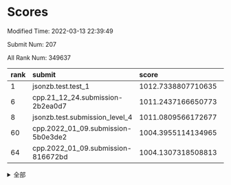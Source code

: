 # Scores

Modified Time: 2022-03-13 22:39:49

Submit Num: 207

All Rank Num: 349637

| rank |               submit               |       score        |       sigma        | pk_num |
| :--- | :--------------------------------- | :----------------- | :----------------- | :----- |
| 1    | jsonzb.test.test_1                 | 1012.7338807710635 | 0.7950039478925711 | 6754   |
| 6    | cpp.21_12_24.submission-2b2ea0d7   | 1011.2437166650773 | 0.7920731223500629 | 6760   |
| 8    | jsonzb.test.submission_level_4     | 1011.0809566172677 | 0.7799612248279018 | 6756   |
| 60   | cpp.2022_01_09.submission-5b0e3de2 | 1004.3955114134965 | 0.716200651631352  | 6757   |
| 64   | cpp.2022_01_09.submission-816672bd | 1004.1307318508813 | 0.7157427593352396 | 6761   |


<details>
<summary>全部</summary>

| rank |                 submit                 |       score        |       sigma        | pk_num |
| :--- | :------------------------------------- | :----------------- | :----------------- | :----- |
| 1    | jsonzb.test.test_1                     | 1012.7338807710635 | 0.7950039478925711 | 6754   |
| 2    | gobigger.level_3.submission_level_3_48 | 1011.5205386347659 | 0.7857256617647689 | 6760   |
| 3    | gobigger.level_3.submission_level_3_6  | 1011.4354768884125 | 0.7891689643631771 | 6759   |
| 4    | gobigger.level_3.submission_level_3_11 | 1011.362669511849  | 0.7825469150724722 | 6761   |
| 5    | gobigger.level_3.submission_level_3_27 | 1011.3262333477052 | 0.7707684406749254 | 6759   |
| 6    | cpp.21_12_24.submission-2b2ea0d7       | 1011.2437166650773 | 0.7920731223500629 | 6760   |
| 7    | gobigger.level_3.submission_level_3_26 | 1011.2274945063115 | 0.776707668163819  | 6757   |
| 8    | jsonzb.test.submission_level_4         | 1011.0809566172677 | 0.7799612248279018 | 6756   |
| 9    | gobigger.level_3.submission_level_3_34 | 1010.9188181277261 | 0.7499479156967718 | 6760   |
| 10   | gobigger.level_3.submission_level_3_36 | 1010.8712187624288 | 0.7634514792519189 | 6756   |
| 11   | gobigger.level_3.submission_level_3_38 | 1010.794354849923  | 0.772404872175324  | 6753   |
| 12   | gobigger.level_3.submission_level_3_19 | 1010.7484705462191 | 0.7558094886431175 | 6754   |
| 13   | gobigger.level_3.submission_level_3_12 | 1010.6234482969526 | 0.7863707305880668 | 6756   |
| 14   | gobigger.level_3.submission_level_3_16 | 1010.4413606674402 | 0.7583894693145551 | 6759   |
| 15   | gobigger.level_3.submission_level_3_41 | 1010.4379716473094 | 0.7413595817709561 | 6753   |
| 16   | gobigger.level_3.submission_level_3_18 | 1010.4201514397525 | 0.7678109941562969 | 6757   |
| 17   | gobigger.level_3.submission_level_3_3  | 1010.4098439493246 | 0.747881784773202  | 6758   |
| 18   | gobigger.level_3.submission_level_3_8  | 1010.392817787673  | 0.7639721637057522 | 6756   |
| 19   | gobigger.level_3.submission_level_3_25 | 1010.3916035446694 | 0.764375473806479  | 6754   |
| 20   | gobigger.level_3.submission_level_3_9  | 1010.3425629841676 | 0.778270335027573  | 6761   |
| 21   | gobigger.level_3.submission_level_3_47 | 1010.3383228652007 | 0.7456622503990841 | 6760   |
| 22   | gobigger.level_3.submission_level_3_22 | 1010.3256726995573 | 0.7676994669117708 | 6756   |
| 23   | gobigger.level_3.submission_level_3_7  | 1010.1808514386693 | 0.7690051222484016 | 6752   |
| 24   | gobigger.level_3.submission_level_3_0  | 1010.1180831517456 | 0.755773233895447  | 6760   |
| 25   | gobigger.level_3.submission_level_3_15 | 1010.0997712018473 | 0.7480420038425803 | 6755   |
| 26   | gobigger.level_3.submission_level_3_2  | 1010.0765377555256 | 0.7413471384547005 | 6753   |
| 27   | gobigger.level_3.submission_level_3_24 | 1010.0506714559513 | 0.7478028582106687 | 6756   |
| 28   | gobigger.level_3.submission_level_3_30 | 1010.0270869310208 | 0.7550680195912014 | 6759   |
| 29   | gobigger.level_3.submission_level_3_32 | 1009.9104812586378 | 0.76142784838876   | 6755   |
| 30   | gobigger.level_3.submission_level_3_49 | 1009.8301874642074 | 0.758913567021647  | 6758   |
| 31   | gobigger.level_3.submission_level_3_28 | 1009.8159789497548 | 0.7594885249002075 | 6754   |
| 32   | gobigger.level_3.submission_level_3_33 | 1009.8156644634623 | 0.7529633654467205 | 6755   |
| 33   | gobigger.level_3.submission_level_3_40 | 1009.8046735024983 | 0.7550349156919823 | 6757   |
| 34   | gobigger.level_3.submission_level_3_37 | 1009.7571714147024 | 0.7527654254847771 | 6757   |
| 35   | gobigger.level_3.submission_level_3_39 | 1009.747698438319  | 0.7536824187985114 | 6745   |
| 36   | gobigger.level_3.submission_level_3_29 | 1009.6751484276045 | 0.7537581690089866 | 6756   |
| 37   | gobigger.level_3.submission_level_3_43 | 1009.6235954197921 | 0.7566400974406026 | 6748   |
| 38   | gobigger.level_3.submission_level_3_13 | 1009.6103222138688 | 0.752768130517536  | 6757   |
| 39   | gobigger.level_3.submission_level_3_45 | 1009.5572766180413 | 0.75469205916246   | 6762   |
| 40   | gobigger.level_3.submission_level_3_14 | 1009.5557651711154 | 0.7604579080727703 | 6752   |
| 41   | gobigger.level_3.submission_level_3_10 | 1009.4675955604126 | 0.770992196566811  | 6753   |
| 42   | gobigger.level_3.submission_level_3_35 | 1009.4427022903353 | 0.7463636494237732 | 6756   |
| 43   | gobigger.level_3.submission_level_3_44 | 1009.4307370912034 | 0.7502152428782516 | 6755   |
| 44   | gobigger.level_3.submission_level_3_4  | 1009.3893836290874 | 0.7649411046699794 | 6758   |
| 45   | gobigger.level_3.submission_level_3_46 | 1009.2723633673492 | 0.729626841905413  | 6762   |
| 46   | gobigger.level_3.submission_level_3_20 | 1009.0500375892628 | 0.7354278991384798 | 6761   |
| 47   | gobigger.level_3.submission_level_3_42 | 1009.0394353961118 | 0.737585112157029  | 6756   |
| 48   | gobigger.level_3.submission_level_3_5  | 1008.9745273573894 | 0.7331721888902005 | 6753   |
| 49   | gobigger.level_3.submission_level_3_31 | 1008.9378452068443 | 0.7374308908720982 | 6754   |
| 50   | gobigger.level_3.submission_level_3_1  | 1008.6729105335112 | 0.7389946485009978 | 6757   |
| 51   | gobigger.level_3.submission_level_3_21 | 1008.587989405035  | 0.739431510428392  | 6753   |
| 52   | gobigger.level_3.submission_level_3_17 | 1008.5046173318228 | 0.7354788589884169 | 6761   |
| 53   | gobigger.level_3.submission_level_3_23 | 1008.4159526716095 | 0.7651422637915205 | 6758   |
| 54   | gobigger.level_1.submission_level_1_28 | 1005.3252110024279 | 0.7222126409579444 | 6758   |
| 55   | gobigger.level_1.submission_level_1_49 | 1005.0720742979565 | 0.7444353765991893 | 6758   |
| 56   | gobigger.level_1.submission_level_1_26 | 1004.5330024602318 | 0.7154806593611229 | 6758   |
| 57   | gobigger.level_1.submission_level_1_36 | 1004.5324239476736 | 0.7160947369463695 | 6755   |
| 58   | gobigger.level_1.submission_level_1_11 | 1004.5214393253635 | 0.7200987784544022 | 6763   |
| 59   | gobigger.level_1.submission_level_1_44 | 1004.4288548259156 | 0.7290010279400415 | 6757   |
| 60   | cpp.2022_01_09.submission-5b0e3de2     | 1004.3955114134965 | 0.716200651631352  | 6757   |
| 61   | gobigger.level_1.submission_level_1_48 | 1004.1976069277249 | 0.7204561388885099 | 6757   |
| 62   | gobigger.level_1.submission_level_1_34 | 1004.1755760737085 | 0.7230712539310088 | 6751   |
| 63   | gobigger.level_1.submission_level_1_13 | 1004.1520450672854 | 0.7229066275603412 | 6756   |
| 64   | cpp.2022_01_09.submission-816672bd     | 1004.1307318508813 | 0.7157427593352396 | 6761   |
| 65   | gobigger.level_1.submission_level_1_18 | 1004.1247326424584 | 0.7270249266011365 | 6757   |
| 66   | gobigger.level_1.submission_level_1_46 | 1004.1204909668285 | 0.7159000970455259 | 6759   |
| 67   | gobigger.level_1.submission_level_1_41 | 1004.0708263021437 | 0.724119447097675  | 6758   |
| 68   | gobigger.level_1.submission_level_1_25 | 1004.0297546819586 | 0.7257956183981054 | 6757   |
| 69   | gobigger.level_1.submission_level_1_16 | 1003.968676737211  | 0.7192501042225853 | 6755   |
| 70   | gobigger.level_1.submission_level_1_4  | 1003.9447986161532 | 0.7202625317182867 | 6756   |
| 71   | gobigger.level_1.submission_level_1_12 | 1003.7682554112876 | 0.7270488155630707 | 6752   |
| 72   | gobigger.level_1.submission_level_1_1  | 1003.7458469725829 | 0.7131774972227869 | 6758   |
| 73   | gobigger.level_1.submission_level_1_21 | 1003.687789932585  | 0.7166106842520277 | 6756   |
| 74   | gobigger.level_1.submission_level_1_19 | 1003.659793772734  | 0.7183470899772842 | 6758   |
| 75   | gobigger.level_1.submission_level_1_39 | 1003.6544429552011 | 0.7205306297494207 | 6753   |
| 76   | gobigger.level_1.submission_level_1_31 | 1003.612180965758  | 0.719534224046554  | 6758   |
| 77   | gobigger.level_1.submission_level_1_40 | 1003.5824663215436 | 0.7181509650508047 | 6757   |
| 78   | gobigger.level_1.submission_level_1_43 | 1003.5437224679694 | 0.7072238339809125 | 6755   |
| 79   | gobigger.level_1.submission_level_1_33 | 1003.5223279033411 | 0.7076967588079509 | 6757   |
| 80   | gobigger.level_1.submission_level_1_7  | 1003.4661444346923 | 0.7063766650359915 | 6759   |
| 81   | gobigger.level_1.submission_level_1_0  | 1003.4568639151947 | 0.701363625051573  | 6756   |
| 82   | gobigger.level_1.submission_level_1_30 | 1003.4132491845394 | 0.7098446135898788 | 6755   |
| 83   | gobigger.level_1.submission_level_1_6  | 1003.388755609643  | 0.718998965027826  | 6760   |
| 84   | gobigger.level_1.submission_level_1_29 | 1003.373665606929  | 0.717123714966449  | 6754   |
| 85   | gobigger.level_1.submission_level_1_23 | 1003.3635599738398 | 0.7087517050950424 | 6759   |
| 86   | gobigger.level_1.submission_level_1_9  | 1003.3244371563645 | 0.7191065256728097 | 6755   |
| 87   | gobigger.level_1.submission_level_1_32 | 1002.9981568482207 | 0.7067607391148959 | 6759   |
| 88   | gobigger.level_1.submission_level_1_42 | 1002.9662588141584 | 0.7179274711269615 | 6758   |
| 89   | gobigger.level_1.submission_level_1_17 | 1002.9501237152309 | 0.7089469007881138 | 6753   |
| 90   | gobigger.level_1.submission_level_1_2  | 1002.9103939058245 | 0.7131987529793258 | 6756   |
| 91   | gobigger.level_1.submission_level_1_3  | 1002.8240787518296 | 0.723084018333349  | 6758   |
| 92   | gobigger.level_1.submission_level_1_14 | 1002.7792143903773 | 0.7209189891564854 | 6755   |
| 93   | gobigger.level_1.submission_level_1_45 | 1002.7688317813445 | 0.715173507205199  | 6753   |
| 94   | gobigger.level_1.submission_level_1_10 | 1002.7573863944066 | 0.7176682423151294 | 6760   |
| 95   | gobigger.level_1.submission_level_1_47 | 1002.6938764669769 | 0.7082244655230873 | 6752   |
| 96   | gobigger.level_1.submission_level_1_38 | 1002.6064471618787 | 0.7189197354648885 | 6758   |
| 97   | gobigger.level_1.submission_level_1_20 | 1002.5798677093584 | 0.7004614751611081 | 6760   |
| 98   | gobigger.level_1.submission_level_1_5  | 1002.5114790261423 | 0.7181431809490478 | 6760   |
| 99   | gobigger.level_1.submission_level_1_15 | 1002.4770751843862 | 0.7144367466903776 | 6755   |
| 100  | gobigger.level_1.submission_level_1_8  | 1002.4197226358903 | 0.71951759637472   | 6756   |
| 101  | gobigger.level_1.submission_level_1_35 | 1002.1802374416342 | 0.7176166006822359 | 6751   |
| 102  | gobigger.level_1.submission_level_1_22 | 1002.1686535378303 | 0.7182315425032952 | 6753   |
| 103  | gobigger.level_1.submission_level_1_27 | 1001.9096122790988 | 0.7180728594299767 | 6761   |
| 104  | gobigger.level_1.submission_level_1_24 | 1001.7043173645944 | 0.7128858489338826 | 6752   |
| 105  | gobigger.level_1.submission_level_1_37 | 1001.4667605436234 | 0.7037707568813205 | 6754   |
| 106  | gobigger.random.submission_random_9    | 997.7439566790283  | 0.7115261656940858 | 6751   |
| 107  | gobigger.random.submission_random_28   | 997.3754651384569  | 0.7101653594510623 | 6755   |
| 108  | gobigger.random.submission_random_45   | 997.2698010648581  | 0.7080455860015744 | 6757   |
| 109  | gobigger.random.submission_random_0    | 997.2688216637498  | 0.6966335729963551 | 6754   |
| 110  | gobigger.random.submission_random_37   | 997.1399703575659  | 0.7077078424460734 | 6754   |
| 111  | gobigger.random.submission_random_39   | 997.0856989567347  | 0.714495515621947  | 6755   |
| 112  | gobigger.random.submission_random_12   | 996.7088939285251  | 0.7136266509071529 | 6760   |
| 113  | gobigger.random.submission_random_47   | 996.7062397306315  | 0.7105087236066417 | 6759   |
| 114  | gobigger.random.submission_random_18   | 996.6620998591627  | 0.7071364076169518 | 6755   |
| 115  | gobigger.random.submission_random_34   | 996.6271218352001  | 0.7150439854033189 | 6760   |
| 116  | gobigger.random.submission_random_33   | 996.5251822506015  | 0.7122901907661096 | 6750   |
| 117  | gobigger.random.submission_random_5    | 996.4464350620652  | 0.700538671366212  | 6757   |
| 118  | gobigger.random.submission_random_36   | 996.415051983262   | 0.7106409599395132 | 6759   |
| 119  | gobigger.random.submission_random_40   | 996.3794364982459  | 0.7220330369626402 | 6763   |
| 120  | gobigger.random.submission_random_14   | 996.2332988273814  | 0.7141620406451946 | 6760   |
| 121  | gobigger.random.submission_random_43   | 996.1132730545318  | 0.7124479536313792 | 6753   |
| 122  | gobigger.random.submission_random_10   | 996.1101441807068  | 0.7046789360498642 | 6758   |
| 123  | gobigger.random.submission_random_29   | 996.052900233597   | 0.7182159404537741 | 6752   |
| 124  | gobigger.random.submission_random_2    | 996.0377076421926  | 0.7116157833449229 | 6754   |
| 125  | gobigger.random.submission_random_26   | 996.0344495059751  | 0.7096132441537997 | 6754   |
| 126  | gobigger.random.submission_random_3    | 995.9843789419201  | 0.7038661140548127 | 6753   |
| 127  | gobigger.random.submission_random_11   | 995.9756577402735  | 0.7144656477763924 | 6759   |
| 128  | gobigger.random.submission_random_49   | 995.9662928389879  | 0.7107801329737774 | 6751   |
| 129  | gobigger.random.submission_random_21   | 995.9302069324265  | 0.7167253575530551 | 6761   |
| 130  | gobigger.random.submission_random_15   | 995.8816718503597  | 0.7234415278203037 | 6753   |
| 131  | gobigger.random.submission_random_17   | 995.7997834126606  | 0.691730782929035  | 6752   |
| 132  | gobigger.random.submission_random_30   | 995.7794489916977  | 0.7110239136085527 | 6755   |
| 133  | gobigger.random.submission_random_42   | 995.7746666180525  | 0.6971086076072579 | 6751   |
| 134  | gobigger.random.submission_random_48   | 995.7101318640653  | 0.7136789695866204 | 6759   |
| 135  | gobigger.random.submission_random_23   | 995.7087723275911  | 0.7195941201093357 | 6760   |
| 136  | gobigger.random.submission_random_19   | 995.692826587794   | 0.7190913333891901 | 6755   |
| 137  | gobigger.random.submission_random_22   | 995.6731171613021  | 0.7151153531277076 | 6757   |
| 138  | gobigger.random.submission_random_24   | 995.6405611796961  | 0.7116888213827443 | 6754   |
| 139  | gobigger.random.submission_random_25   | 995.6267218359596  | 0.7150377171784703 | 6759   |
| 140  | gobigger.random.submission_random_38   | 995.6125404530418  | 0.7085263996458484 | 6758   |
| 141  | gobigger.random.submission_random_32   | 995.5797304247324  | 0.7126415795341173 | 6762   |
| 142  | gobigger.random.submission_random_20   | 995.4615875863307  | 0.7190219543927139 | 6752   |
| 143  | gobigger.random.submission_random_31   | 995.3475499909196  | 0.7319710180488449 | 6757   |
| 144  | gobigger.random.submission_random_1    | 995.3323840974278  | 0.7159523448445915 | 6752   |
| 145  | gobigger.random.submission_random_6    | 995.2544973620509  | 0.7218264537923839 | 6757   |
| 146  | gobigger.random.submission_random_16   | 995.2462812310301  | 0.7177535232102594 | 6760   |
| 147  | gobigger.random.submission_random_8    | 995.2175551663572  | 0.7315318287941845 | 6755   |
| 148  | gobigger.random.submission_random_7    | 995.1883974269589  | 0.7110069397377303 | 6753   |
| 149  | gobigger.random.submission_random_4    | 995.186527629862   | 0.724949863003675  | 6758   |
| 150  | gobigger.random.submission_random_27   | 995.1705948305676  | 0.7120161074749966 | 6755   |
| 151  | gobigger.random.submission_random_44   | 995.0301985327646  | 0.7125724655304609 | 6754   |
| 152  | gobigger.random.submission_random_41   | 994.9042153747453  | 0.716959101249226  | 6757   |
| 153  | gobigger.random.submission_random_46   | 994.7729456834825  | 0.7127880231850221 | 6752   |
| 154  | gobigger.random.submission_random_35   | 994.6050576210017  | 0.7163865654908551 | 6754   |
| 155  | gobigger.random.submission_random_13   | 994.4748142642339  | 0.7362970361203633 | 6756   |
| 156  | gobigger.level_2.submission_level_2_14 | 994.3069151401753  | 0.7362848405850044 | 6756   |
| 157  | gobigger.level_2.submission_level_2_46 | 994.1733937478141  | 0.7292498171115365 | 6756   |
| 158  | gobigger.level_2.submission_level_2_40 | 994.0266400994935  | 0.7295189680426842 | 6760   |
| 159  | gobigger.level_2.submission_level_2_48 | 993.9076219071002  | 0.7358903088146848 | 6754   |
| 160  | gobigger.level_2.submission_level_2_34 | 993.8486697180903  | 0.7379896961418103 | 6751   |
| 161  | gobigger.level_2.submission_level_2_45 | 993.6641089623278  | 0.730075641691481  | 6755   |
| 162  | gobigger.level_2.submission_level_2_2  | 993.3924801576585  | 0.7340249134760817 | 6758   |
| 163  | gobigger.level_2.submission_level_2_28 | 993.3259117219231  | 0.729923233237604  | 6759   |
| 164  | gobigger.level_2.submission_level_2_29 | 993.1926411973498  | 0.7395715725444081 | 6754   |
| 165  | gobigger.level_2.submission_level_2_24 | 993.1849600286969  | 0.7525251131054175 | 6758   |
| 166  | gobigger.level_2.submission_level_2_38 | 993.1400731838344  | 0.733896739450321  | 6753   |
| 167  | gobigger.level_2.submission_level_2_23 | 992.8294484423867  | 0.7479787387876389 | 6759   |
| 168  | gobigger.level_2.submission_level_2_5  | 992.8276553699139  | 0.7301482420525562 | 6755   |
| 169  | gobigger.level_2.submission_level_2_47 | 992.8271007142138  | 0.7196798522224994 | 6757   |
| 170  | gobigger.level_2.submission_level_2_22 | 992.5871628578982  | 0.7413014727208376 | 6759   |
| 171  | gobigger.level_2.submission_level_2_26 | 992.5328284149788  | 0.7388676015812808 | 6755   |
| 172  | gobigger.level_2.submission_level_2_0  | 992.5060734520674  | 0.7370836514593537 | 6766   |
| 173  | gobigger.level_2.submission_level_2_20 | 992.4155088134338  | 0.7533292204270763 | 6754   |
| 174  | gobigger.level_2.submission_level_2_49 | 992.3882248739391  | 0.7535258608845872 | 6751   |
| 175  | gobigger.level_2.submission_level_2_3  | 992.3645588873845  | 0.744166423538653  | 6753   |
| 176  | gobigger.level_2.submission_level_2_16 | 992.2343843339937  | 0.7503280307861501 | 6753   |
| 177  | gobigger.level_2.submission_level_2_4  | 992.218171762504   | 0.7210903628783221 | 6760   |
| 178  | gobigger.level_2.submission_level_2_11 | 992.1999700534471  | 0.7492996422774114 | 6757   |
| 179  | gobigger.level_2.submission_level_2_15 | 992.1594900630329  | 0.7355161952179882 | 6760   |
| 180  | gobigger.level_2.submission_level_2_31 | 992.1205613601617  | 0.7479758634858545 | 6756   |
| 181  | gobigger.level_2.submission_level_2_42 | 992.0748828971568  | 0.769087055560739  | 6752   |
| 182  | gobigger.level_2.submission_level_2_32 | 992.0353068448751  | 0.7601806244979913 | 6758   |
| 183  | gobigger.level_2.submission_level_2_30 | 992.023658384537   | 0.7596942957945285 | 6759   |
| 184  | gobigger.level_2.submission_level_2_35 | 992.0192290882297  | 0.7523694659667657 | 6754   |
| 185  | gobigger.level_2.submission_level_2_10 | 991.9085141245064  | 0.7547718153700921 | 6755   |
| 186  | gobigger.level_2.submission_level_2_27 | 991.8169098018564  | 0.7440477983681062 | 6753   |
| 187  | gobigger.level_2.submission_level_2_36 | 991.7799761911882  | 0.7547813385654755 | 6758   |
| 188  | gobigger.level_2.submission_level_2_25 | 991.7290316330569  | 0.7428925711611308 | 6760   |
| 189  | gobigger.level_2.submission_level_2_12 | 991.6718292388035  | 0.777498083754426  | 6756   |
| 190  | gobigger.level_2.submission_level_2_33 | 991.6557519507957  | 0.7516667708262962 | 6754   |
| 191  | gobigger.level_2.submission_level_2_21 | 991.6075579430454  | 0.7655350393048648 | 6758   |
| 192  | gobigger.level_2.submission_level_2_9  | 991.5036958844115  | 0.7560041125408068 | 6758   |
| 193  | gobigger.level_2.submission_level_2_7  | 991.486936307196   | 0.7504962505626857 | 6751   |
| 194  | gobigger.level_2.submission_level_2_6  | 991.4817116206613  | 0.7526781062047738 | 6752   |
| 195  | gobigger.level_2.submission_level_2_37 | 991.3660938307653  | 0.7377049960352715 | 6753   |
| 196  | gobigger.level_2.submission_level_2_1  | 991.2917525018447  | 0.7587400330354651 | 6760   |
| 197  | gobigger.level_2.submission_level_2_8  | 991.1215761194376  | 0.7537905817150211 | 6761   |
| 198  | gobigger.level_2.submission_level_2_19 | 991.1094948085669  | 0.7503295019169839 | 6757   |
| 199  | gobigger.level_2.submission_level_2_17 | 991.0101056978642  | 0.7399002203278952 | 6759   |
| 200  | gobigger.level_2.submission_level_2_43 | 990.7348310396712  | 0.7770810449226297 | 6759   |
| 201  | gobigger.level_2.submission_level_2_44 | 990.6924989244055  | 0.7784783088324968 | 6753   |
| 202  | gobigger.level_2.submission_level_2_41 | 990.5933826006811  | 0.7580299748701371 | 6754   |
| 203  | gobigger.level_2.submission_level_2_39 | 990.4038447896309  | 0.7552110162462059 | 6758   |
| 204  | gobigger.level_2.submission_level_2_18 | 990.3047672378161  | 0.7533712403897463 | 6758   |
| 205  | gobigger.level_2.submission_level_2_13 | 990.290814719161   | 0.7463492777849341 | 6759   |
| 206  | gobigger.none.submission_none_1        | 975.8485346086411  | 1.4517589516614604 | 6760   |
| 207  | gobigger.none.submission_none_0        | 975.4552930453843  | 1.5395215759695577 | 6756   |

</details>